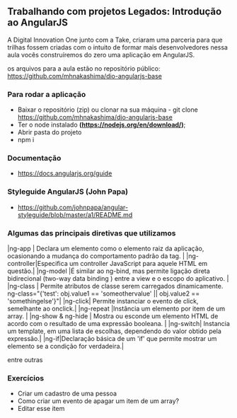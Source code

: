 ## Trabalhando com projetos Legados: Introdução ao AngularJS

A Digital Innovation One junto com a Take, criaram uma parceria
para que trilhas fossem criadas com o intuito de formar mais desenvolvedores
nessa aula vocês construíremos do zero uma aplicação em AngularJS.

os arquivos para a aula estão no repositório público:
https://github.com/mhnakashima/dio-angularjs-base

### Para rodar a aplicação

- Baixar o repositório (zip) ou clonar na sua máquina - git clone https://github.com/mhnakashima/dio-angularjs-base
- Ter o node instalado **(https://nodejs.org/en/download/)**;
- Abrir pasta do projeto
- npm i

### Documentação

- https://docs.angularjs.org/guide

### Styleguide AngularJS (John Papa)
- https://github.com/johnpapa/angular-styleguide/blob/master/a1/README.md

### Algumas das principais diretivas que utilizamos
 
|ng-app | Declara um elemento como o elemento raiz da aplicação, ocasionando a mudança do comportamento padrão da tag.  |
|ng-controller|Especifica um controller JavaScript para aquele HTML em questão.|
|ng-model |É similar ao ng-bind, mas permite ligação direta bidirecional (two-way data binding ) entre a view e o escopo do aplicativo.  |
|ng-class | Permite atributos de classe serem carregados dinamicamente. ng-class="{'test': obj.value1 == 'someothervalue' || obj.value2 == 'somethingelse'}"|
|ng-click| Permite instanciar o evento de click, semelhante ao onclick.|
|ng-repeat |Instância um elemento por item de um array. |
|ng-show & ng-hide | Mostra ou esconde um elemento HTML de acordo com o resultado de uma expressão booleana. |
|ng-switch| Instancia um template, em uma lista de escolhas, dependendo do valor obtido pela expressão.|
|ng-if|Declaração básica de um 'if' que permite mostrar um elemento se a condição for verdadeira.|

entre outras

### Exercícios
- Criar um cadastro de uma pessoa
- Como criar um evento de apagar um item de um array?
- Editar esse item 

